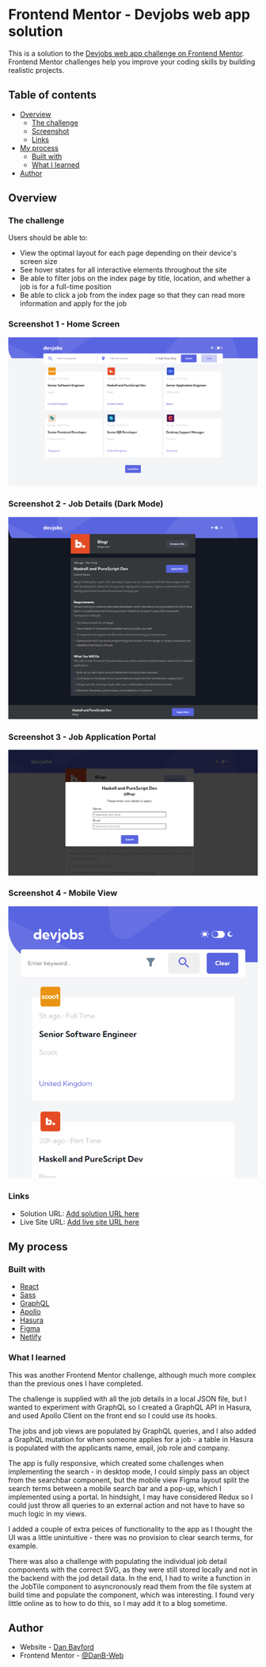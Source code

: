 # Frontend Mentor - Devjobs web app solution

This is a solution to the [Devjobs web app challenge on Frontend Mentor](https://www.frontendmentor.io/challenges/devjobs-web-app-HuvC_LP4l). Frontend Mentor challenges help you improve your coding skills by building realistic projects.

## Table of contents

- [Overview](#overview)
  - [The challenge](#the-challenge)
  - [Screenshot](#screenshot)
  - [Links](#links)
- [My process](#my-process)
  - [Built with](#built-with)
  - [What I learned](#what-i-learned)
- [Author](#author)

## Overview

### The challenge

Users should be able to:

- View the optimal layout for each page depending on their device's screen size
- See hover states for all interactive elements throughout the site
- Be able to filter jobs on the index page by title, location, and whether a job is for a full-time position
- Be able to click a job from the index page so that they can read more information and apply for the job

### Screenshot 1 - Home Screen

![](./devjobs-homescreen.png)

### Screenshot 2 - Job Details (Dark Mode)

![](./devjobs-details.png)

### Screenshot 3 - Job Application Portal

![](./devjobs-apply.png)

### Screenshot 4 - Mobile View

![](./devjobs-mob.png)

### Links

- Solution URL: [Add solution URL here](https://your-solution-url.com)
- Live Site URL: [Add live site URL here](https://your-live-site-url.com)

## My process

### Built with

- [React](https://reactjs.org/)
- [Sass](https://sass-lang.com/)
- [GraphQL](https://www.mapbox.com/)
- [Apollo](https://www.apollographql.com/)
- [Hasura](https://hasura.io/)
- [Figma](https://www.figma.com/)
- [Netlify](https://www.netlify.com/)

### What I learned

This was another Frontend Mentor challenge, although much more complex than the previous ones I have completed.

The challenge is supplied with all the job details in a local JSON file, but I wanted to experiment with GraphQL so I created a GraphQL API in Hasura, and used Apollo Client on the front end so I could use its hooks.

The jobs and job views are populated by GraphQL queries, and I also added a GraphQL mutation for when someone applies for a job - a table in Hasura is populated with the applicants name, email, job role and company.

The app is fully responsive, which created some challenges when implementing the search - in desktop mode, I could simply pass an object from the searchbar component, but the mobile view Figma layout split the search terms between a mobile search bar and a pop-up, which I implemented using a portal. In hindsight, I may have considered Redux so I could just throw all queries to an external action and not have to have so much logic in my views.

I added a couple of extra peices of functionality to the app as I thought the UI was a little unintuitive - there was no provision to clear search terms, for example.

There was also a challenge with populating the individual job detail components with the correct SVG, as they were still stored locally and not in the backend with the jod detail data. In the end, I had to write a function in the JobTile component to asyncronously read them from the file system at build time and populate the component, which was interesting. I found very little online as to how to do this, so I may add it to a blog sometime.

## Author

- Website - [Dan Bayford](https://bayford.dev/)
- Frontend Mentor - [@DanB-Web](https://www.frontendmentor.io/profile/DanB-Web)
